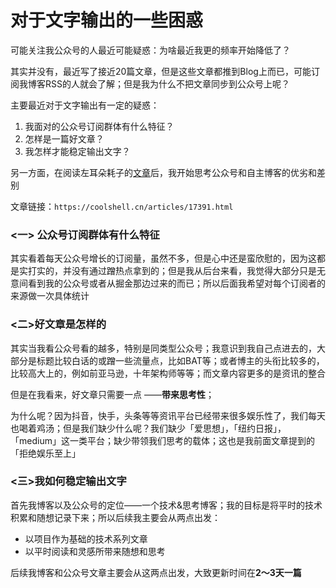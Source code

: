 # 对于文字输出的一些困惑

可能关注我公众号的人最近可能疑惑：为啥最近我更的频率开始降低了？

其实并没有，最近写了接近20篇文章，但是这些文章都推到Blog上而已，可能订阅我博客RSS的人就会了解；但是我为什么不把文章同步到公众号上呢？

主要最近对于文字输出有一定的疑惑：

1. 我面对的公众号订阅群体有什么特征？
2. 怎样是一篇好文章？
3. 我怎样才能稳定输出文字？

另一方面，在阅读左耳朵耗子的[文章](https://coolshell.cn/articles/17391.html)后，我开始思考公众号和自主博客的优劣和差别

文章链接：`https://coolshell.cn/articles/17391.html`

### **<一> 公众号订阅群体有什么特征**

其实看着每天公众号增长的订阅量，虽然不多，但是心中还是蛮欣慰的，因为这都是实打实的，并没有通过蹭热点拿到的；但是我从后台来看，我觉得大部分只是无意间看到我的公众号或者从掘金那边过来的而已；所以后面我希望对每个订阅者的来源做一次具体统计

### **<二>好文章是怎样的**

其实当我看公众号看的越多，特别是同类型公众号；我意识到我自己点进去的，大部分是标题比较白话的或蹭一些流量点，比如BAT等；或者博主的头衔比较多的，比较高大上的，例如前亚马逊，十年架构师等等；而文章内容更多的是资讯的整合

但是在我看来，好文章只需要一点 ——**带来思考性**；

为什么呢？因为抖音，快手，头条等等资讯平台已经带来很多娱乐性了，我们每天也喝着鸡汤；但是我们缺少什么呢？我们缺少「爱思想」，「纽约日报」，「medium」这一类平台；缺少带领我们思考的载体；这也是我前面文章提到的「拒绝娱乐至上」

### **<三>我如何稳定输出文字**

首先我博客以及公众号的定位——一个技术&思考博客；我的目标是将平时的技术积累和随想记录下来；所以后续我主要会从两点出发：

- 以项目作为基础的技术系列文章
- 以平时阅读和灵感所带来随想和思考

后续我博客和公众号文章主要会从这两点出发，大致更新时间在**2～3天一篇**
